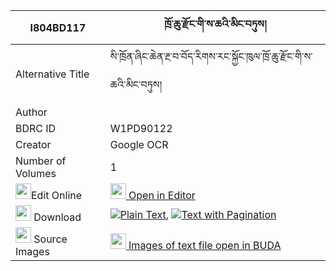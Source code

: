 |I804BD117|ཁྲོ་ཆུ་རྫོང་གི་ས་ཆའི་མིང་བཏུས། 
| --- | --- 
|Alternative Title |སི་ཁྲོན་ཞིང་ཆེན་རྔ་བ་བོད་རིགས་རང་སྐྱོང་ཁུལ་ཁྲོ་ཆུ་རྫོང་གི་ས་ཆའི་མིང་བཏུས།
|Author | 
|BDRC ID | W1PD90122
|Creator | Google OCR
|Number of Volumes| 1
|<img width="25" src="https://img.icons8.com/color/25/000000/edit-property.png">Edit Online| [<img width="25" src="https://avatars.githubusercontent.com/u/45091458?s=200&v=4"> Open in Editor](http://editor.openpecha.org/I804BD117)
|<img width="25" src="https://img.icons8.com/fluent/48/000000/download-2.png"/>  Download | [![](https://img.icons8.com/color/20/000000/txt.png)Plain Text](https://github.com/Openpecha/I804BD117/releases/download/v1/trochu_dzong_gi_sacha_i_ming_t_plain_I804BD117.zip), [![](https://img.icons8.com/color/20/000000/txt.png)Text with Pagination](https://github.com/Openpecha/I804BD117/releases/download/v1/trochu_dzong_gi_sacha_i_ming_t_pages_I804BD117.zip)
|<img width="25" src="https://img.icons8.com/plasticine/100/000000/pictures-folder.png"/>  Source Images | [<img width="25" src="https://library.bdrc.io/icons/BUDA-small.svg"> Images of text file open in BUDA](https://library.bdrc.io/show/bdr:W1PD90122)
